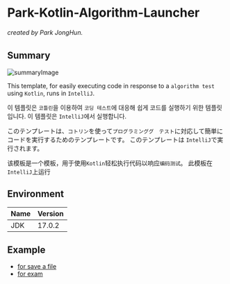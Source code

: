 # Park-Kotlin-Algorithm-Launcher

###### created by Park JongHun.

## Summary

![summaryImage](https://user-images.githubusercontent.com/81838716/168409575-a6143c96-8949-4976-b497-295357786b02.gif)


This template, for easily executing code in response to a `algorithm test` using `Kotlin`, runs in `IntelliJ`.

이 템플릿은 `코틀린`을 이용하여 `코딩 테스트`에 대응해 쉽게 코드를 실행하기 위한 템플릿입니다. 이 템플릿은 `IntelliJ`에서 실행합니다.

このテンプレートは、`コトリン`を使って`プログラミンググ　テスト`に対応して簡単にコードを実行するためのテンプレートです。 このテンプレートは `IntelliJ`で実行されます。

该模板是一个模板，用于使用`Kotlin`轻松执行代码以响应`编码测试`。 此模板在`IntelliJ`上运行

## Environment
|Name|Version|
|---|---|
|JDK|17.0.2|

## Example

- [for save a file](https://github.com/ParkJong-Hun/Kotlin-Algorithm-Collection2/commit/4cd21acbc97c820d3b27f87c8e11727a93ceb0b9)
- [for exam](https://github.com/ParkJong-Hun/Kotlin-Algorithm-Collection2/commit/9cecb00f0b1e64cbc56e08092e33c65dad1396fa)
